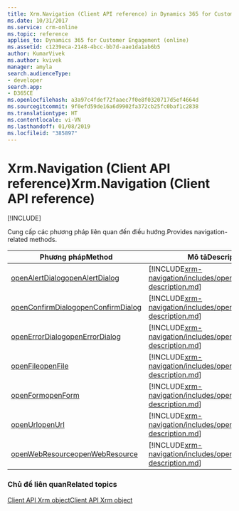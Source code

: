 ```yaml
---
title: Xrm.Navigation (Client API reference) in Dynamics 365 for Customer Engagement| MicrosoftDocs
ms.date: 10/31/2017
ms.service: crm-online
ms.topic: reference
applies_to: Dynamics 365 for Customer Engagement (online)
ms.assetid: c1239eca-2148-4bcc-bb7d-aae1da1ab6b5
author: KumarVivek
ms.author: kvivek
manager: amyla
search.audienceType:
- developer
search.app:
- D365CE
ms.openlocfilehash: a3a97c4fdef72faaec7f0e8f0320717d5ef4664d
ms.sourcegitcommit: 9f0efd59de16a6d9902fa372cb25fc0baf1c2838
ms.translationtype: HT
ms.contentlocale: vi-VN
ms.lasthandoff: 01/08/2019
ms.locfileid: "385897"
---
```

# <a name="xrmnavigation-client-api-reference"></a><span data-ttu-id="c1fdb-102">Xrm.Navigation (Client API reference)</span><span class="sxs-lookup"><span data-stu-id="c1fdb-102">Xrm.Navigation (Client API reference)</span></span>

[!INCLUDE[](../../../includes/cc_applies_to_update_9_0_0.md)]

<span data-ttu-id="c1fdb-103">Cung cấp các phương pháp liên quan đến điều hướng.</span><span class="sxs-lookup"><span data-stu-id="c1fdb-103">Provides navigation-related methods.</span></span> 


|                          <span data-ttu-id="c1fdb-104">Phương pháp</span><span class="sxs-lookup"><span data-stu-id="c1fdb-104">Method</span></span>                          |                                                          <span data-ttu-id="c1fdb-105">Mô tả</span><span class="sxs-lookup"><span data-stu-id="c1fdb-105">Description</span></span>                                                           |
|----------------------------------------------------------|--------------------------------------------------------------------------------------------------------------------------------|
|   [<span data-ttu-id="c1fdb-106">openAlertDialog</span><span class="sxs-lookup"><span data-stu-id="c1fdb-106">openAlertDialog</span></span>](xrm-navigation/openAlertDialog.md)   |   [!INCLUDE[xrm-navigation/includes/openAlertDialog-description.md](xrm-navigation/includes/openAlertDialog-description.md)]   |
| [<span data-ttu-id="c1fdb-107">openConfirmDialog</span><span class="sxs-lookup"><span data-stu-id="c1fdb-107">openConfirmDialog</span></span>](xrm-navigation/openConfirmDialog.md) | [!INCLUDE[xrm-navigation/includes/openConfirmDialog-description.md](xrm-navigation/includes/openConfirmDialog-description.md)] |
|   [<span data-ttu-id="c1fdb-108">openErrorDialog</span><span class="sxs-lookup"><span data-stu-id="c1fdb-108">openErrorDialog</span></span>](xrm-navigation/openErrorDialog.md)   |   [!INCLUDE[xrm-navigation/includes/openErrorDialog-description.md](xrm-navigation/includes/openErrorDialog-description.md)]   |
|          [<span data-ttu-id="c1fdb-109">openFile</span><span class="sxs-lookup"><span data-stu-id="c1fdb-109">openFile</span></span>](xrm-navigation/openFile.md)          |          [!INCLUDE[xrm-navigation/includes/openFile-description.md](xrm-navigation/includes/openFile-description.md)]          |
|          [<span data-ttu-id="c1fdb-110">openForm</span><span class="sxs-lookup"><span data-stu-id="c1fdb-110">openForm</span></span>](xrm-navigation/openForm.md)          |          [!INCLUDE[xrm-navigation/includes/openForm-description.md](xrm-navigation/includes/openForm-description.md)]          |
|           [<span data-ttu-id="c1fdb-111">openUrl</span><span class="sxs-lookup"><span data-stu-id="c1fdb-111">openUrl</span></span>](xrm-navigation/openUrl.md)           |           [!INCLUDE[xrm-navigation/includes/openUrl-description.md](xrm-navigation/includes/openUrl-description.md)]           |
|   [<span data-ttu-id="c1fdb-112">openWebResource</span><span class="sxs-lookup"><span data-stu-id="c1fdb-112">openWebResource</span></span>](xrm-navigation/openWebResource.md)   |   [!INCLUDE[xrm-navigation/includes/openWebResource-description.md](xrm-navigation/includes/openWebResource-description.md)]   |

### <a name="related-topics"></a><span data-ttu-id="c1fdb-113">Chủ đề liên quan</span><span class="sxs-lookup"><span data-stu-id="c1fdb-113">Related topics</span></span>

[<span data-ttu-id="c1fdb-114">Client API Xrm object</span><span class="sxs-lookup"><span data-stu-id="c1fdb-114">Client API Xrm object</span></span>](../clientapi-xrm.md)



